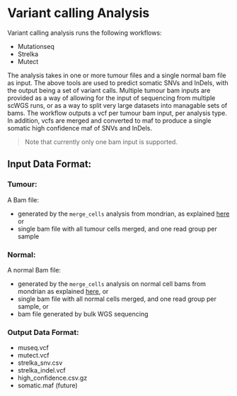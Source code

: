 # Variant calling Analysis

Variant calling analysis runs the following workflows:

- Mutationseq
- Strelka
- Mutect

The analysis takes in one or more tumour files and a single normal bam file as input.  The above tools are used to predict somatic SNVs and InDels, with the output being a set of variant calls.  Multiple tumour bam inputs are provided as a way of allowing for the input of sequencing from multiple scWGS runs, or as a way to split very large datasets into managable sets of bams.  The workflow outputs a vcf per tumour bam input, per analysis type.  In addition, vcfs are merged and converted to maf to produce a single somatic high confidence maf of SNVs and InDels.

> Note that currently only one bam input is supported.

## Input Data Format:

### Tumour:

A Bam file:
- generated by the `merge_cells` analysis from mondrian, as explained [here](data_formats/merged_library_bam.md) or
- single bam file with all tumour cells merged, and one read group per sample


### Normal:

A normal Bam file:
- generated by the `merge_cells` analysis on normal cell bams from mondrian as explained [here](data_formats/merged_library_bam.md), or
- single bam file with all normal cells merged, and one read group per sample, or
- bam file generated by bulk WGS sequencing


### Output Data Format:

- museq.vcf
- mutect.vcf
- strelka_snv.csv
- strelka_indel.vcf
- high_confidence.csv.gz
- somatic.maf (future)
